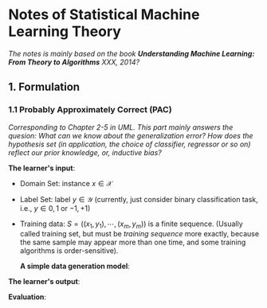 # Notes of Statistical Machine Learning Theory

*The notes is mainly based on the book **Understanding Machine Learning: From Theory to Algorithms** XXX, 2014?*

## 1. Formulation

### 1.1 Probably Approximately Correct (PAC)

*Corresponding to Chapter 2-5 in UML. This part mainly answers the quesion: What can we know about the generalization error? How does the hypothesis set (in application, the choice of classifier, regressor or so on) reflect our prior knowledge, or, inductive bias?*

**The learner's input**:

- Domain Set: instance $x \in \mathcal{X}$
  
- Label Set: label $y \in \mathcal{Y}$ (currently, just consider binary classification task, i.e., $y\in{0,1}$ or ${-1,+1}$)
- Training data: $S=((x_1, y_1), \cdots, (x_m,y_m))$ is a finite sequence. (Usually called training set, but must be *training sequence* more exactly, because the same sample may appear more than one time, and some training algorithms is order-sensitive).
  
    **A simple data generation model**:

**The learner's output**:



**Evaluation**: